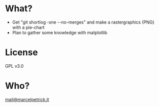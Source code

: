 # What?

* Get "git shortlog -sne --no-merges" and make a rastergraphics (PNG) with a pie-chart
* Plan to gather some knowledge with matplotlib

# License
GPL v3.0

# Who?
mail@marcelpetrick.it
